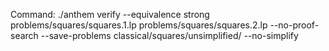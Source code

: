 Command: ./anthem verify --equivalence strong problems/squares/squares.1.lp problems/squares/squares.2.lp  --no-proof-search --save-problems classical/squares/unsimplified/ --no-simplify